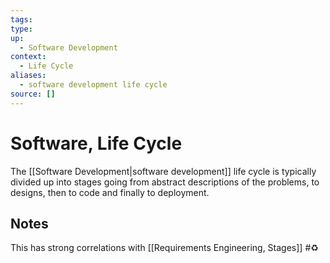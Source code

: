```yaml
---
tags:
type:
up:
  - Software Development
context:
  - Life Cycle
aliases:
  - software development life cycle
source: []
---
```


# Software, Life Cycle

The [[Software Development|software development]] life cycle is typically divided up into stages going from abstract descriptions of the problems, to designs, then to code and finally to deployment.

## Notes

This has strong correlations with [[Requirements Engineering, Stages]] #♻️

